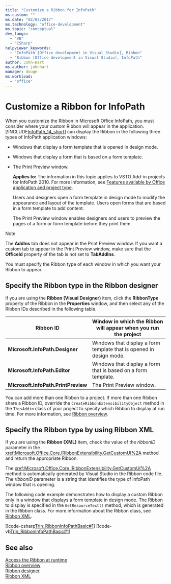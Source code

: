 ```yaml
---
title: "Customize a Ribbon for InfoPath"
ms.custom: ""
ms.date: "02/02/2017"
ms.technology: "office-development"
ms.topic: "conceptual"
dev_langs: 
  - "VB"
  - "CSharp"
helpviewer_keywords: 
  - "InfoPath [Office development in Visual Studio], Ribbon"
  - "Ribbon [Office development in Visual Studio], InfoPath"
author: John-Hart
ms.author: johnhart
manager: douge
ms.workload: 
  - "office"
---
```

# Customize a Ribbon for InfoPath
  When you customize the Ribbon in Microsoft Office InfoPath, you must consider where your custom Ribbon will appear in the application. [!INCLUDE[InfoPath_14_short](../vsto/includes/infopath-14-short-md.md)] can display the Ribbon in the following three types of InfoPath application windows:  
  
- Windows that display a form template that is opened in design mode.  
  
- Windows that display a form that is based on a form template.  
  
- The Print Preview window.  
  
  **Applies to:** The information in this topic applies to VSTO Add-in projects for InfoPath 2010. For more information, see [Features available by Office application and project type](../vsto/features-available-by-office-application-and-project-type.md).  
  
  Users and designers open a form template in design mode to modify the appearance and layout of the template. Users open forms that are based in a form template to add content.  
  
  The Print Preview window enables designers and users to preview the pages of a form or form template before they print them.  
  
> [!NOTE]  
>  The **AddIns** tab does not appear in the Print Preview window. If you want a custom tab to appear in the Print Preview window, make sure that the **OfficeId** property of the tab is not set to **TabAddIns**.  
  
 You must specify the Ribbon type of each window in which you want your Ribbon to appear.  
  
## Specify the Ribbon type in the Ribbon designer  
 If you are using the **Ribbon (Visual Designer)** item, click the **RibbonType** property of the Ribbon in the **Properties** window, and then select any of the Ribbon IDs described in the following table.  
  
|Ribbon ID|Window in which the Ribbon will appear when you run the project|  
|---------------|---------------------------------------------------------------------|  
|**Microsoft.InfoPath.Designer**|Windows that display a form template that is opened in design mode.|  
|**Microsoft.InfoPath.Editor**|Windows that display a form that is based on a form template.|  
|**Microsoft.InfoPath.PrintPreview**|The Print Preview window.|  
  
 You can add more than one Ribbon to a project. If more than one Ribbon share a Ribbon ID, override the `CreateRibbonExtensibilityObject` method in the `ThisAddin` class of your project to specify which Ribbon to display at run time. For more information, see [Ribbon overview](../vsto/ribbon-overview.md).  
  
## Specify the Ribbon type by using Ribbon XML  
 If you are using the **Ribbon (XML)** item, check the value of the *ribbonID* parameter in the <xref:Microsoft.Office.Core.IRibbonExtensibility.GetCustomUI%2A> method and return the appropriate Ribbon.  
  
 The <xref:Microsoft.Office.Core.IRibbonExtensibility.GetCustomUI%2A> method is automatically generated by Visual Studio in the Ribbon code file. The *ribbonID* parameter is a string that identifies the type of InfoPath window that is opening.  
  
 The following code example demonstrates how to display a custom Ribbon only in a window that displays a form template in design mode. The Ribbon to display is specified in the `GetResourceText()` method, which is generated in the Ribbon class. For more information about the Ribbon class, see [Ribbon XML](../vsto/ribbon-xml.md).  
  
 [!code-csharp[Trin_RibbonInfoPathBasic#1](../vsto/codesnippet/CSharp/myinfopathproject/ribbon.cs#1)]
 [!code-vb[Trin_RibbonInfoPathBasic#1](../vsto/codesnippet/VisualBasic/myinfopathproject/ribbon.vb#1)]  
  
## See also  
 [Access the Ribbon at runtime](../vsto/accessing-the-ribbon-at-run-time.md)   
 [Ribbon overview](../vsto/ribbon-overview.md)   
 [Ribbon designer](../vsto/ribbon-designer.md)   
 [Ribbon XML](../vsto/ribbon-xml.md)  
